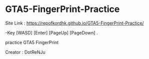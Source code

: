# GTA5-FingerPrint-Practice
Site Link : https://repofkordhk.github.io/GTA5-FingerPrint-Practice/
 
 -Key
[WASD]
[Enter]
[PageUp]
[PageDown]
.

practice GTA5 FingerPrint

Creator : DotReNJu
